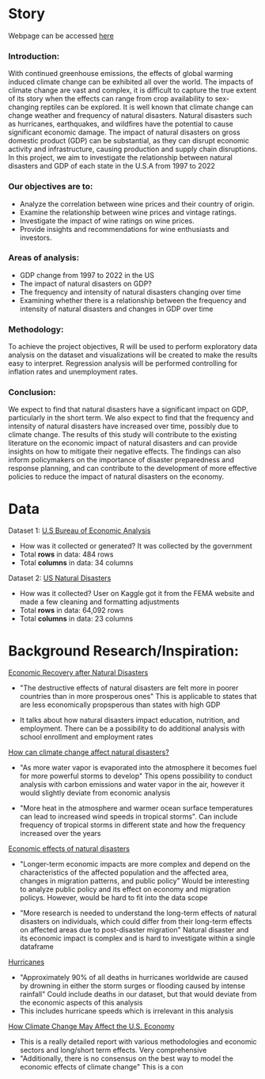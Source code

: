 # Story

Webpage can be accessed [here](https://chingchiu.shinyapps.io/INFO201_Final_Ching_Chiu/)

### Introduction:

With continued greenhouse emissions, the effects of global warming induced climate change can be exhibited all over the world. The impacts of climate change are vast and complex, it is difficult to capture the true extent of its story when the effects can range from crop availability to sex-changing reptiles can be explored. It is well known that climate change can change weather and frequency of natural disasters. Natural disasters such as hurricanes, earthquakes, and wildfires have the potential to cause significant economic damage. The impact of natural disasters on gross domestic product (GDP) can be substantial, as they can disrupt economic activity and infrastructure, causing production and supply chain disruptions. In this project, we aim to investigate the relationship between natural disasters and GDP of each state in the U.S.A from 1997 to 2022

### Our objectives are to:

- Analyze the correlation between wine prices and their country of origin.
- Examine the relationship between wine prices and vintage ratings.
- Investigate the impact of wine ratings on wine prices.
- Provide insights and recommendations for wine enthusiasts and investors.

### Areas of analysis: 
- GDP change from 1997 to 2022 in the US
- The impact of natural disasters on GDP?
- The frequency and intensity of natural disasters changing over time
- Examining whether there is a relationship between the frequency and intensity of natural disasters and changes in GDP over time

### Methodology:
To achieve the project objectives, R will be used to perform exploratory data analysis on the dataset and visualizations will be created to make the results easy to interpret. Regression analysis will be performed controlling for inflation rates and unemployment rates.

### Conclusion:
We expect to find that natural disasters have a significant impact on GDP, particularly in the short term. We also expect to find that the frequency and intensity of natural disasters have increased over time, possibly due to climate change. The results of this study will contribute to the existing literature on the economic impact of natural disasters and can provide insights on how to mitigate their negative effects. The findings can also inform policymakers on the importance of disaster preparedness and response planning, and can contribute to the development of more effective policies to reduce the impact of natural disasters on the economy.

# Data
Dataset 1: [U.S Bureau of Economic Analysis](https://apps.bea.gov/regional/downloadzip.cfm)

- How was it collected or generated? It was collected by the government
- Total **rows** in data: 484 rows
- Total **columns** in data: 34 columns

Dataset 2: [US Natural Disasters](https://www.kaggle.com/datasets/headsortails/us-natural-disaster-declarations)
- How was it collected? User on Kaggle got it from the FEMA website and made a few cleaning and formatting adjustments 
- Total **rows** in data: 64,092 rows 
- Total **columns** in data: 23 columns

# Background Research/Inspiration: 

[Economic Recovery after Natural Disasters](https://www.un.org/en/chronicle/article/economic-recovery-after-natural-disasters)
+ "The destructive effects of natural disasters are felt more in poorer countries than in more prosperous ones" This is applicable to states that are less economically propsperous than states with high GDP 
- It talks about how natural disasters impact education, nutrition, and employment. There can be a possibility to do additional analysis with school enrollment and employment rates 

[How can climate change affect natural disasters?](https://www.usgs.gov/faqs/how-can-climate-change-affect-natural-disasters)
+ "As more water vapor is evaporated into the atmosphere it becomes fuel for more powerful storms to develop" This opens possibility to conduct analysis with carbon emissions and water vapor in the air, however it would slightly deviate from economic analysis
- "More heat in the atmosphere and warmer ocean surface temperatures can lead to increased wind speeds in tropical storms". Can include frequency of tropical storms in different state and how the frequency increased over the years 

[Economic effects of natural disasters](https://wol.iza.org/articles/economic-effects-of-natural-disasters/long)
+ "Longer-term economic impacts are more complex and depend on the characteristics of the affected population and the affected area, changes in migration patterns, and public policy" Would be interesting to analyze public policy and its effect on economy and migration policys. However, would be hard to fit into the data scope 
- "More research is needed to understand the long-term effects of natural disasters on individuals, which could differ from their long-term effects on affected areas due to post-disaster migration" Natural disaster and its economic impact is complex and is hard to investigate within a single dataframe 

[Hurricanes](https://climatecenter.fsu.edu/topics/hurricanes)
- "Approximately 90% of all deaths in hurricanes worldwide are caused by drowning in either the storm surges or flooding caused by intense rainfall" Could include deaths in our dataset, but that would deviate from the economic aspects of this analysis 
- This includes hurricane speeds which is irrelevant in this analysis 

[How Climate Change May Affect the U.S. Economy](https://crsreports.congress.gov/product/pdf/R/R47063)
- This is a really detailed report with various methodologies and economic sectors and long/short term effects. Very comprehensive
- "Additionally, there is no consensus on the best way to model the economic effects of climate change" This is a con

